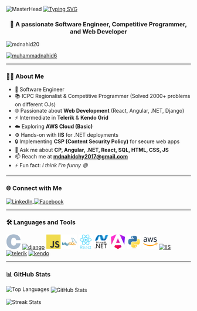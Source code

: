 ![MasterHead](https://thumbs.dreamstime.com/b/horizontal-banner-hands-typing-laptop-keyboard-various-electronic-devices-symbols-programming-software-horizontal-125917922.jpg)
[![Typing SVG](https://readme-typing-svg.demolab.com?font=Fira+Code&pause=1000&width=435&lines=HI+there%2C+I'm++Md+Nahid+Chowdhury)](https://git.io/typing-svg)
<h3 align="center">🚀 A passionate Software Engineer, Competitive Programmer, and Web Developer</h3>
<p align="left"> <img src="https://komarev.com/ghpvc/?username=mdnahid20&label=Profile%20views&color=0e75b6&style=flat" alt="mdnahid20" /> </p>


<p align="left"> <a href="https://twitter.com/muhammadnahid6" target="blank"><img src="https://img.shields.io/twitter/follow/muhammadnahid6?logo=twitter&style=for-the-badge" alt="muhammadnahid6" /></a> </p>

---

### 👨‍💻 About Me  
- 💼 Software Engineer 
- 📚 ICPC Regionalist & Competitive Programmer (Solved 2000+ problems on different OJs)  
- 🌐 Passionate about **Web Development** (React, Angular, .NET, Django)  
- ⚡ Intermediate in **Telerik** & **Kendo Grid**  
- ☁️ Exploring **AWS Cloud (Basic)**  
- ⚙️ Hands-on with **IIS** for .NET deployments  
- 🔒 Implementing **CSP (Content Security Policy)** for secure web apps   
- 💬 Ask me about **CP, Angular, .NET, React, SQL, HTML, CSS, JS**  
- 📫 Reach me at **mdnahidchy2017@gmail.com**  
- ⚡ Fun fact: *I think I’m funny 😄*  

---

### 🌐 Connect with Me  
<p align="left">
<a href="https://www.linkedin.com/in/md-nahid-chowdhury-8a5262194/" target="blank">
  <img align="center" src="https://raw.githubusercontent.com/rahuldkjain/github-profile-readme-generator/master/src/images/icons/Social/linked-in-alt.svg" alt="LinkedIn" height="30" width="40" />
</a>
<a href="https://web.facebook.com/mohammad.nahidchy" target="blank">
  <img align="center" src="https://raw.githubusercontent.com/rahuldkjain/github-profile-readme-generator/master/src/images/icons/Social/facebook.svg" alt="Facebook" height="30" width="40" />
</a>
</p>

---

### 🛠️ Languages and Tools  
<p align="left">
  <a href="https://www.cprogramming.com/" target="_blank"><img src="https://raw.githubusercontent.com/devicons/devicon/master/icons/c/c-original.svg" alt="c" width="40" height="40"/></a>
  <a href="https://www.djangoproject.com/" target="_blank"><img src="https://cdn.worldvectorlogo.com/logos/django.svg" alt="django" width="40" height="40"/></a>
  <a href="https://developer.mozilla.org/en-US/docs/Web/JavaScript" target="_blank"><img src="https://raw.githubusercontent.com/devicons/devicon/master/icons/javascript/javascript-original.svg" alt="javascript" width="40" height="40"/></a>
  <a href="https://www.mysql.com/" target="_blank"><img src="https://raw.githubusercontent.com/devicons/devicon/master/icons/mysql/mysql-original-wordmark.svg" alt="mysql" width="40" height="40"/></a>
  <a href="https://reactjs.org/" target="_blank"><img src="https://raw.githubusercontent.com/devicons/devicon/master/icons/react/react-original-wordmark.svg" alt="react" width="40" height="40"/></a>
  <a href="https://dotnet.microsoft.com/" target="_blank"><img src="https://raw.githubusercontent.com/devicons/devicon/master/icons/dot-net/dot-net-original-wordmark.svg" alt=".NET" width="40" height="40"/></a>
  <a href="https://angular.dev/" target="_blank"><img src="https://raw.githubusercontent.com/devicons/devicon/master/icons/angular/angular-original.svg" alt="angular" width="40" height="40"/></a>
  <a href="https://www.python.org/" target="_blank"><img src="https://raw.githubusercontent.com/devicons/devicon/master/icons/python/python-original.svg" alt="python" width="40" height="40"/></a>
  <a href="https://aws.amazon.com/" target="_blank"><img src="https://raw.githubusercontent.com/devicons/devicon/master/icons/amazonwebservices/amazonwebservices-original-wordmark.svg" alt="aws" width="40" height="40"/></a>
  <a href="https://www.iis.net/" target="_blank"><img src="https://static-00.iconduck.com/assets.00/iis-icon-512x512-hk63sk0u.png" alt="IIS" width="40" height="40"/></a>
  <a href="https://www.telerik.com/" target="_blank"><img src="https://d585tldpucybw.cloudfront.net/sfimages/default-source/default-album/telerik-logo.svg" alt="telerik" width="40" height="40"/></a>
  <a href="https://www.telerik.com/kendo-ui" target="_blank"><img src="https://avatars.githubusercontent.com/u/8908513?s=200&v=4" alt="kendo" width="40" height="40"/></a>
</p>

---

### 📊 GitHub Stats  
<p>
  <img align="left" src="https://github-readme-stats.vercel.app/api/top-langs?username=mdnahid20&show_icons=true&locale=en&layout=compact" alt="Top Languages"/>
</p>

<p>&nbsp;<img align="center" src="https://github-readme-stats.vercel.app/api?username=mdnahid20&show_icons=true&locale=en" alt="GitHub Stats"/></p>

<p><img align="center" src="https://github-readme-streak-stats.herokuapp.com/?user=mdnahid20" alt="Streak Stats"/></p>
